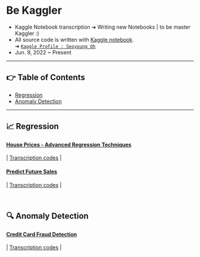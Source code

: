 # Be Kaggler
- Kaggle Notebook transcription ➔ Writing new Notebooks | to be master Kaggler :)
- All source code is written with [Kaggle notebook](https://www.kaggle.com/docs/notebooks#types-of-notebooks).   
➔ [`Kaggle Profile : Seoyoung Oh`](https://www.kaggle.com/ohseoyoung)
- Jun. 9, 2022 ~ Present

----------------------------------
## 👉 Table of Contents
- [Regression](#chart_with_upwards_trend-regression)
- [Anomaly Detection](#mag-anomaly-detection)
-----------------------
## :chart_with_upwards_trend: Regression
#### [House Prices - Advanced Regression Techniques](https://www.kaggle.com/competitions/house-prices-advanced-regression-techniques)
| [Transcription codes](https://github.com/standing-o/Be_Kaggler/tree/master/House_price) |

#### [Predict Future Sales](https://www.kaggle.com/competitions/competitive-data-science-predict-future-sales)
| [Transcription codes](https://github.com/standing-o/Be_Kaggler/tree/master/Future_sales) |

<a href='#table-of-contents'></a>
<br/>

## :mag: Anomaly Detection
#### [Credit Card Fraud Detection](https://www.kaggle.com/datasets/mlg-ulb/creditcardfraud)
| [Transcription codes](https://github.com/standing-o/Be_Kaggler/tree/master/Credit_card_fraud_detection) | 

<a href='#table-of-contents'></a>
<br/>
